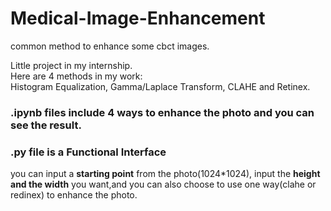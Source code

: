 # Medical-Image-Enhancement
common method to enhance some cbct images.

Little project in my internship.<br>
Here are 4 methods in my work: <br>
Histogram Equalization, Gamma/Laplace Transform,
CLAHE and Retinex.<br>

### .ipynb files include 4 ways to enhance the photo and you can see the result.
### .py file is a Functional Interface
you can input a __starting point__ from the photo(1024\*1024), input the __height and the width__ you want,and you can also choose to use one way(clahe or redinex) to enhance the photo.

